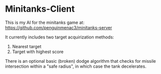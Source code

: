 Minitanks-Client
================

This is my AI for the minitanks game at: https://github.com/penguinmenac3/minitanks-server

It currently includes two target acquirization methods:
1. Nearest target
2. Target with highest score

There is an optional basic (broken) dodge algorithm that checks for missile intersection within a "safe radius", in which case the tank decelerates.
